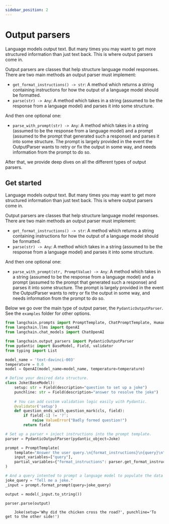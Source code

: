 ```yaml
---
sidebar_position: 2
---
```

# Output parsers

Language models output text. But many times you may want to get more structured information than just text back. This is where output parsers come in.

Output parsers are classes that help structure language model responses. There are two main methods an output parser must implement:

- ``get_format_instructions() -> str``: A method which returns a string containing instructions for how the output of a language model should be formatted.
- ``parse(str) -> Any``: A method which takes in a string (assumed to be the response from a language model) and parses it into some structure.

And then one optional one:

- ``parse_with_prompt(str) -> Any``: A method which takes in a string (assumed to be the response from a language model) and a prompt (assumed to the prompt that generated such a response) and parses it into some structure. The prompt is largely provided in the event the OutputParser wants to retry or fix the output in some way, and needs information from the prompt to do so.

After that, we provide deep dives on all the different types of output parsers.

## Get started

Language models output text. But many times you may want to get more structured information than just text back. This is where output parsers come in.

Output parsers are classes that help structure language model responses. There are two main methods an output parser must implement:

- `get_format_instructions() -> str`: A method which returns a string containing instructions for how the output of a language model should be formatted.
- `parse(str) -> Any`: A method which takes in a string (assumed to be the response from a language model) and parses it into some structure.

And then one optional one:

- `parse_with_prompt(str, PromptValue) -> Any`: A method which takes in a string (assumed to be the response from a language model) and a prompt (assumed to the prompt that generated such a response) and parses it into some structure. The prompt is largely provided in the event the OutputParser wants to retry or fix the output in some way, and needs information from the prompt to do so.


Below we go over the main type of output parser, the `PydanticOutputParser`. See the `examples` folder for other options.

<!-- WARNING: THIS FILE WAS AUTOGENERATED! DO NOT EDIT! Instead, edit the notebook w/the location & name as this file. -->


```python
from langchain.prompts import PromptTemplate, ChatPromptTemplate, HumanMessagePromptTemplate
from langchain.llms import OpenAI
from langchain.chat_models import ChatOpenAI

from langchain.output_parsers import PydanticOutputParser
from pydantic import BaseModel, Field, validator
from typing import List
```


```python
model_name = 'text-davinci-003'
temperature = 0.0
model = OpenAI(model_name=model_name, temperature=temperature)
```


```python
# Define your desired data structure.
class Joke(BaseModel):
    setup: str = Field(description="question to set up a joke")
    punchline: str = Field(description="answer to resolve the joke")
    
    # You can add custom validation logic easily with Pydantic.
    @validator('setup')
    def question_ends_with_question_mark(cls, field):
        if field[-1] != '?':
            raise ValueError("Badly formed question!")
        return field
```


```python
# Set up a parser + inject instructions into the prompt template.
parser = PydanticOutputParser(pydantic_object=Joke)
```


```python
prompt = PromptTemplate(
    template="Answer the user query.\n{format_instructions}\n{query}\n",
    input_variables=["query"],
    partial_variables={"format_instructions": parser.get_format_instructions()}
)
```


```python
# And a query intented to prompt a language model to populate the data structure.
joke_query = "Tell me a joke."
_input = prompt.format_prompt(query=joke_query)
```


```python
output = model(_input.to_string())
```


```python
parser.parse(output)
```

<CodeOutputBlock lang="python">

```
    Joke(setup='Why did the chicken cross the road?', punchline='To get to the other side!')
```

</CodeOutputBlock>
